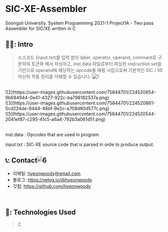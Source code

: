 # SIC-XE-Assembler
Soongsil University. System Programming 2021-1 Project1A - Two pass Assembler for SIC/XE written in C
## 🧑‍💻: Intro
>소스코드 (input.txt)를 입력 받아 label, operator, operand, comment로 구분하여 토큰화 해서 파싱하고,
inst.data 파일로부터 파싱한 instruction set을 기반으로 operand에 해당하는 opcode를 매핑 시킴으로써 기본적인 SIC / XE 머신의 작동 원리를 이해할 수 있습니다.
![1](https://user-images.githubusercontent.com/75844701/224520533-acb44d62-b3b1-4eb4-bf33-fb64456e1547.png)
</br>
![2](https://user-images.githubusercontent.com/75844701/224520854-9b684944-0e41-4327-922c-ba798182537a.png)

</br>
![3](https://user-images.githubusercontent.com/75844701/224520861-5cd224de-9444-48bf-9e2c-a708d80d577c.png)
</br>
![5](https://user-images.githubusercontent.com/75844701/224520544-2041ef87-c295-41c5-a6a4-792b3a061d51.png)

</br>
</br>

inst.data :
Opcodes that are used in program.
</br>

input.txt :
SIC-XE source code that is parsed in orde to produce output.
</br>



## 📞: Contact![6](https://user-images.githubusercontent.com/75844701/224520548-f393c0ba-c5e1-41ea-a16e-27e6cb5dccdb.png)

- 이메일: hyeonwoody@gmail.com
- 블로그: https://velog.io/@hyeonwoody
- 깃헙: https://github.com/hyeonwoody

</br>

## 🧱: Technologies Used
>C
